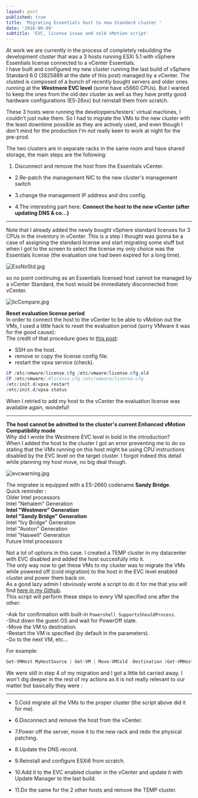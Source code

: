 ```yaml
---
layout: post
published: true
title: 'Migrating Essentials host to new Standard cluster '
date: '2016-06-09'
subtitle: 'EVC, license issue and cold vMotion script'
---
```

At work we are currently in the process of completely rebuilding the development cluster that was a 3 hosts running ESXi 5.1 with vSphere Essentials license connected to a vCenter Essentials.  
I have built and configured my new cluster running the last build of vSphere Standard 6.0 (3825889 at the date of this post) managed by a vCenter. The clusted is composed of a bunch of recently bought servers and older ones running at the **Westmere EVC level** (some have x5660 CPUs). But I wanted to keep the ones from the old dev cluster as well as they have pretty good hardware configurations (E5-26xx) but reinstall them from scratch.

These 3 hosts were running the developpers/testers' virtual machines, I couldn't just nuke them. So I had to migrate the VMs to the new cluster with the least downtime possible as they are actively used, and even though I don't mind for the production I'm not really keen to work at night for the pre-prod.

The two clusters are in separate racks in the same room and have shared storage, the main steps are the following:  

1. Disconnect and remove the host from the Essentials vCenter.
    
- 2.Re-patch the management NIC to the new cluster's management switch 

- 3.change the management IP address and dns config.

- 4.The interesting part here: **Connect the host to the new vCenter (after updating DNS & co...)**

----------

Note that I already added the newly bought vSphere standard licenses for 3 CPUs in  the inventory in vCenter.
This is a step I thought was gonna be a case of assigning the standard license and start migrating some stuff but when I got to the screen to select the license my only choice was the Essentials license (the evaluation one had been expired for a long time).

![EssNoStd.jpg]({{site.baseurl}}/img/EssNoStd.jpg)

so no point continuing as an Essentials licensed host cannot be managed by a vCenter Standard, the host would be immediately disconnected from vCenter.

![licCompare.jpg]({{site.baseurl}}/img/licCompare.jpg)

**Reset evaluation license period**  
In order to connect the host to the vCenter to be able to vMotion out the VMs, I used a little hack to reset the evaluation period (sorry VMware it was for the good cause):  
The credit of that procedure goes to [this post](esxi.oeey.com/2013/11/how-to-reset-esxi-trial-license.html):  

- SSH on the host.
- remove or copy the license config file.
- restart the vpxa service (check).

```Powershell
CP /etc/vmware/license.cfg /etc/vmware/license.cfg.old
CP /etc/vmware/.#license.cfg /etc/vmware/license.cfg
/etc/init.d/vpxa restart
/etc/init.d/vpxa status
```

When I retried to add my host to the vCenter the evaluation license was available again, wondeful!

----------

**The host cannot be admitted to the cluster's current Enhanced vMotion Compatibility mode**   
Why did I wrote the Westmere EVC level in bold in the introduction?  
When I added the host to the cluster I got an error preventing me to do so stating that the VMs running on this host might be using CPU instructions disabled by the EVC level on the target cluster. I forgot indeed this detail while planning my host move, no big deal though.

![evcwarning.jpg]({{site.baseurl}}/img/evcwarning.jpg)

The migratee is equipped with a E5-2660 codename **Sandy Bridge**.  
Quick reminder :  
  Older Intel processors  
  Intel "Nehalem" Generation  
  **Intel "Westmere" Generation  
  Intel "Sandy Bridge" Generation**  
  Intel "Ivy Bridge" Generation  
  Intel "Avoton" Generation  
  Intel "Haswell" Generation  
  Future Intel processors  

Not a lot of options in this case. I created a TEMP cluster in my datacenter with EVC disabled and added the host succesfully into it.  
The only way now to get these VMs to my cluster was to migrate the VMs while powered off (cold migration) to the host in the EVC level enabled cluster and power them back on.  
As a good lazy admin I obviously wrote a script to do it for me that you will find [here in my Github](https://github.com/vxav/Scripting/blob/master/Move-VMCold.ps1).  
This script will perform these steps to every VM specified one after the other:  

-Ask for confirmation with built-in ```Powershell SupportsShouldProcess```.  
-Shut down the guest OS and wait for PowerOff state.  
-Move the VM to destination.  
-Restart the VM is specified (by default in the parameters).  
-Go to the next VM, etc...

For example:  

```Powershell 
Get-VMHost MyHostSource | Get-VM | Move-VMCold -Destination (Get-VMHost MyHostTarget)
```

We were still in step 4 of my migration and I got a little bit carried away. I won't dig deeper in the rest of my actions as it is not really relevant to our matter but basically they were :

----------

- 5.Cold migrate all the VMs to the proper cluster (the script above did it for me).
    
- 6.Disconnect and remove the host from the vCenter.
    
- 7.Power off the server, move it to the new rack and redo the physical patching.
    
- 8.Update the DNS record.
    
- 9.Reinstall and configure ESXi6 from scratch.
    
- 10.Add it to the EVC enabled cluster in the vCenter and update it with Update Manager to the last build.
    
- 11.Do the same for the 2 other hosts and remove the TEMP cluster.
